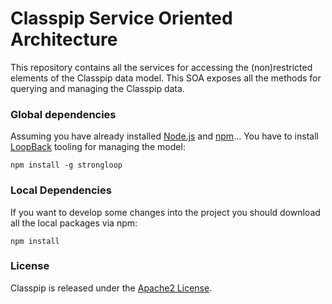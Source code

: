 # Classpip Service Oriented Architecture

This repository contains all the services for accessing the (non)restricted elements of the Classpip data model. This SOA exposes all the methods for querying and managing the Classpip data.

### Global dependencies

Assuming you have already installed [Node.js](https://nodejs.org/en/) and [npm](https://www.npmjs.com/)... You have to install [LoopBack](http://loopback.io) tooling for managing the model:

```script
npm install -g strongloop
```

### Local Dependencies

If you want to develop some changes into the project you should download all the local packages via npm:

```script
npm install
```

### License

Classpip is released under the [Apache2 License](https://github.com/classpip/classpip-services/blob/master/LICENSE).
